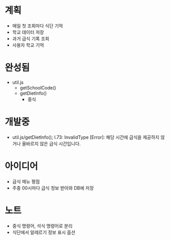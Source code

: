 # 계획
  - 매일 첫 조회마다 식단 기억
  - 학교 데이터 저장
  - 과거 급식 기록 조회
  - 사용자 학교 기억

# 완성됨
  - util.js
    - getSchoolCode()
    - getDietInfo()
      * 중식

# 개발중
  - util.js/getDietInfo(); l.73: InvalidType [Error]: 해당 시간에 급식을 제공하지 않거나 올바르지 않은 급식 시간입니다.

# 아이디어
  - 급식 메뉴 평점
  - 주중 00시마다 급식 정보 받아와 DB에 저장
  
# 노트
  - 중식 명령어, 석식 명령어로 분리
  - 식단에서 알레르기 정보 표시 옵션